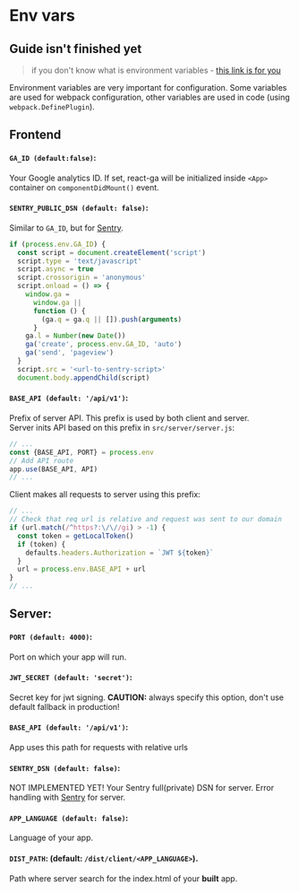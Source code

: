 # Env vars

## Guide isn't finished yet


> if you don't know what is environment variables - [this link is for you](https://www.digitalocean.com/community/tutorials/how-to-read-and-set-environmental-and-shell-variables-on-a-linux-vps)

Environment variables are very important for configuration. Some variables are used for webpack configuration, other variables are used in code (using `webpack.DefinePlugin`).

## Frontend

#### `GA_ID (default:false)`:
Your Google analytics ID.
If set, react-ga will be initialized inside `<App>` container on `componentDidMount()` event.

#### `SENTRY_PUBLIC_DSN (default: false)`:
Similar to `GA_ID`, but for [Sentry](https://sentry.io).
```js
if (process.env.GA_ID) {
  const script = document.createElement('script')
  script.type = 'text/javascript'
  script.async = true
  script.crossorigin = 'anonymous'
  script.onload = () => {
    window.ga =
      window.ga ||
      function () {
        (ga.q = ga.q || []).push(arguments)
      }
    ga.l = Number(new Date())
    ga('create', process.env.GA_ID, 'auto')
    ga('send', 'pageview')
  }
  script.src = '<url-to-sentry-script>'
  document.body.appendChild(script)
```

#### `BASE_API (default: '/api/v1')`:
Prefix of server API. This prefix is used by both client and server.    
Server inits API based on this prefix in `src/server/server.js`:
```js
// ...
const {BASE_API, PORT} = process.env
// Add API route
app.use(BASE_API, API)
// ...
```

Client makes all requests to server using this prefix:
```js
// ...
// Check that req url is relative and request was sent to our domain
if (url.match(/^https?:\/\//gi) > -1) {
  const token = getLocalToken()
  if (token) {
    defaults.headers.Authorization = `JWT ${token}`
  }
  url = process.env.BASE_API + url
}
// ...
```
## Server:

#### `PORT (default: 4000)`:
Port on which your app will run.

#### `JWT_SECRET (default: 'secret')`:
Secret key for jwt signing.
**CAUTION:** always specify this option, don't use default fallback in production!

#### `BASE_API (default: '/api/v1')`:
App uses this path for requests with relative urls   

#### `SENTRY_DSN (default: false)`:
NOT IMPLEMENTED YET!
Your Sentry full(private) DSN for server.
Error handling with [Sentry](https://sentry.io) for server.    

#### `APP_LANGUAGE (default: false)`:
Language of your app.    

#### `DIST_PATH`: (default: `/dist/client/<APP_LANGUAGE>`).
Path where server search for the index.html of your **built** app.   

